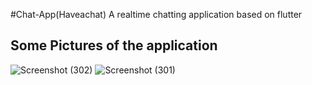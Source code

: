 #Chat-App(Haveachat)
A realtime chatting application based on flutter

## Some Pictures of the application

![Screenshot (302)](https://github.com/user-attachments/assets/67eab29a-7041-410c-a4e5-3f32ee56da68)
![Screenshot (301)](https://github.com/user-attachments/assets/75aaf98a-b330-491a-9948-d5587176c7eb)
